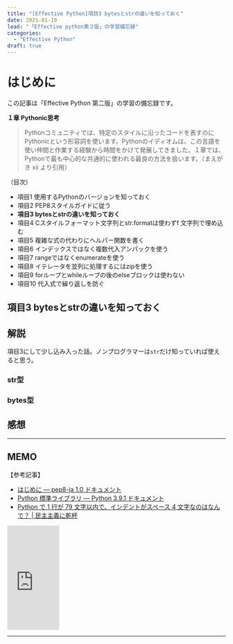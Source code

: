 ```yaml
---
title: "[Effective Python]項目3 bytesとstrの違いを知っておく"
date: 2021-01-19
lead: "「Effective python第２版」の学習備忘録"
categories:
  - "Effective Python"
draft: true
---
```


# はじめに
この記事は「Effective Python 第二版」の学習の備忘録です。

**１章 Pythonic思考**  
>Pythonコミュニティでは、特定のスタイルに沿ったコードを表すのにPythonicという形容詞を使います。Pythonのイディオムは、この言語を使い仲間と作業する経験から時間をかけて発展してきました。１章では、Pythonで最も中心的な共通的に使われる最良の方法を扱います。（まえがき xii より引用）

（目次）
- 項目1 使用するPythonのバージョンを知っておく
- 項目2 PEP8スタイルガイドに従う
- **項目3 bytesとstrの違いを知っておく**
- 項目4 Cスタイルフォーマット文字列とstr.formatは使わずf 文字列で埋め込む
- 項目5 複雑な式の代わりにヘルパー関数を書く
- 項目6 インデックスではなく複数代入アンパックを使う
- 項目7 rangeではなくenumerateを使う
- 項目8 イテレータを並列に処理するにはzipを使う
- 項目9 forループとwhileループの後のelseブロックは使わない
- 項目10 代入式で繰り返しを防ぐ



## 項目3 bytesとstrの違いを知っておく


## 解説
項目3にして少し込み入った話。ノンプログラマーは`str`だけ知っていれば使えると思う。


### str型


### bytes型





## 感想


---
## MEMO
【参考記事】
- [はじめに — pep8-ja 1.0 ドキュメント](https://pep8-ja.readthedocs.io/ja/latest/)
- [Python 標準ライブラリ — Python 3.9.1 ドキュメント](https://docs.python.org/ja/3/library/index.html)
- [Python で 1 行が 79 文字以内で、インデントがスペース 4 文字なのはなんで？ | 民主主義に乾杯](https://python.ms/pep7/#_1-%E8%A1%8C%E3%81%8B%E3%82%99-79-%E6%96%87%E5%AD%97%E4%BB%A5%E5%86%85%E3%81%A6%E3%82%99%E3%81%82%E3%82%8B%E7%90%86%E7%94%B1)

<iframe style="width:120px;height:240px;" marginwidth="0" marginheight="0" scrolling="no" frameborder="0" src="https://rcm-fe.amazon-adsystem.com/e/cm?ref=qf_sp_asin_til&t=massasquash08-22&m=amazon&o=9&p=8&l=as1&IS1=1&detail=1&asins=4873119170&linkId=b01ad363c615cc9408dfcc360b1a85de&bc1=ffffff&amp;lt1=_top&fc1=333333&lc1=0066c0&bg1=ffffff&f=ifr"></iframe>

---